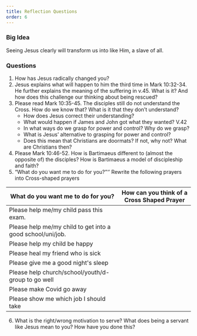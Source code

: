 ```yaml
---
title: Reflection Questions
order: 6
---
```


### Big Idea 
Seeing Jesus clearly will transform us into like Him, a slave of all.  


### Questions 
1. How has Jesus radically changed you? 
2. Jesus explains what will happen to him the third time in Mark 10:32-34. He further explains the meaning of the suffering in v.45. What is it? And how does this challenge our thinking about being rescued? 
3. Please read Mark 10:35-45. The disciples still do not understand the Cross. How do we know that? What is it that they don’t understand? 
    - How does Jesus correct their understanding? 
    - What would happen if James and John got what they wanted? V.42
    - In what ways do we grasp for power and control? Why do we grasp? 
    - What is Jesus’ alternative to grasping for power and control? 
    - Does this mean that Christians are doormats? If not, why not? What are Christians then? 
4. Please Mark 10:46-52. How is Bartimaeus different to (almost the opposite of) the disciples? How is Bartimaeus a model of discipleship and faith? 
5. “What do you want me to do for you?”‘’ Rewrite the following prayers into Cross-shaped prayers 

| What do you want me to do for you? | How can you think of a Cross Shaped Prayer |
| ------------- | ------------- |
| Please help me/my child pass this exam.  |   |
| Please help me/my child to get into a good school/uni/job.  |   |
| Please help my child be happy  |   |
| Please heal my friend who is sick  |   |
| Please give me a good night's sleep  |   |
| Please help church/school/youth/d-group to go well  |   |
| Please make Covid go away  |   |
| Please show me which job I should take |   |

6. What is the right/wrong motivation to serve? What does being a servant like Jesus mean to you? How have you done this?  

